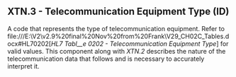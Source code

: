 ## XTN.3 - Telecommunication Equipment Type (ID)

A code that represents the type of telecommunication equipment. Refer to file:///E:\V2\v2.9%20final%20Nov%20from%20Frank\V29_CH02C_Tables.docx#HL70202[_HL7 Tabl__e 0202 - Telecommunication Equipment Type_] for valid values. This component along with _XTN.2_ describes the nature of the telecommunication data that follows and is necessary to accurately interpret it.
